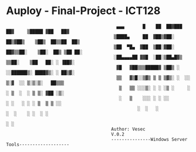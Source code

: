 # Auploy - Final-Project - ICT128

                                              ▄▄▄       █    ██  ██▓███   ██▓     ▒█████ ▓██   ██▓
                                             ▒████▄     ██  ▓██▒▓██░  ██▒▓██▒    ▒██▒  ██▒▒██  ██▒
                                             ▒██  ▀█▄  ▓██  ▒██░▓██░ ██▓▒▒██░    ▒██░  ██▒ ▒██ ██░
                                             ░██▄▄▄▄██ ▓▓█  ░██░▒██▄█▓▒ ▒▒██░    ▒██   ██░ ░ ▐██▓░
                                              ▓█   ▓██▒▒▒█████▓ ▒██▒ ░  ░░██████▒░ ████▓▒░ ░ ██▒▓░
                                              ▒▒   ▓▒█░░▒▓▒ ▒ ▒ ▒▓▒░ ░  ░░ ▒░▓  ░░ ▒░▒░▒░   ██▒▒▒ 
                                               ▒   ▒▒ ░░░▒░ ░ ░ ░▒ ░     ░ ░ ▒  ░  ░ ▒ ▒░ ▓██ ░▒░ 
                                               ░   ▒    ░░░ ░ ░ ░░         ░ ░   ░ ░ ░ ▒  ▒ ▒ ░░  
                                                      ░  ░   ░                  ░  ░    ░ ░  ░ ░     
                                                                                             ░ ░     
                                            Author: Vesec
                                            V.0.2
                                            ---------------Windows Server Tools-------------------



